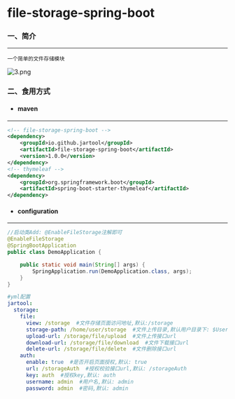 # file-storage-spring-boot

### 一、简介

------------

	一个简单的文件存储模块
![3.png](https://i.loli.net/2021/10/26/qXWZvRlAj9L6oHN.png)
### 二、食用方式
- #### maven

------------

```xml
<!-- file-storage-spring-boot -->
<dependency>
    <groupId>io.github.jartool</groupId>
    <artifactId>file-storage-spring-boot</artifactId>
    <version>1.0.0</version>
</dependency>
<!-- thymeleaf -->
<dependency>
    <groupId>org.springframework.boot</groupId>
    <artifactId>spring-boot-starter-thymeleaf</artifactId>
</dependency>
```
- #### configuration

------------
```java
//启动类Add: @EnableFileStorage注解即可
@EnableFileStorage
@SpringBootApplication
public class DemoApplication {

    public static void main(String[] args) {
        SpringApplication.run(DemoApplication.class, args);
    }
}
```
```yaml
#yml配置
jartool:
  storage:
    file:
      view: /storage  #文件存储页面访问地址,默认:/storage
      storage-path: /home/user/storage  #文件上传目录,默认用户目录下: $User/storage
      upload-url: /storage/file/upload  #文件上传接口url
      download-url: /storage/file/download  #文件下载接口url
      delete-url: /storage/file/delete  #文件删除接口url
    auth:
      enable: true  #是否开启页面授权,默认: true
      url: /storageAuth  #授权校验接口url,默认: /storageAuth
      key: auth  #授权key,默认: auth
      username: admin  #用户名,默认: admin
      password: admin  #密码,默认: admin
```

